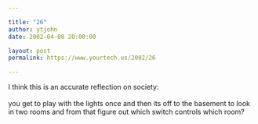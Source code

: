 ```yaml
---

title: "26"
author: ytjohn
date: 2002-04-08 20:00:00

layout: post
permalink: https://www.yourtech.us/2002/26

---
```

I think this is an accurate reflection on society:<br /><br />
you get to play with the lights once and then its off to the basement to look in two rooms and from that figure out which switch controls which room?
